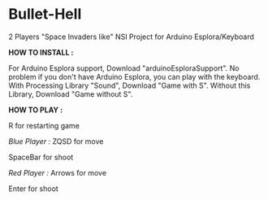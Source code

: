 # Bullet-Hell
2 Players "Space Invaders like"
NSI Project for Arduino Esplora/Keyboard

**HOW TO INSTALL :**

For Arduino Esplora support, Download "arduinoEsploraSupport".
No problem if you don't have Arduino Esplora, you can play with the keyboard.
With Processing Library "Sound", Download "Game with S".
Without this Library, Download "Game without S".


**HOW TO PLAY :**

R for restarting game



*Blue Player :*
ZQSD for move

SpaceBar for shoot



*Red Player :*
Arrows for move

Enter for shoot

